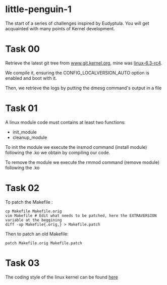 # little-penguin-1
The start of a series of challenges inspired by Eudyptula. You will get acquainted with many points of Kernel development.

# Task 00

Retrieve the latest git tree from www.git.kernel.org, mine was [linux-6.3-rc4](https://git.kernel.org/pub/scm/linux/kernel/git/torvalds/linux.git/snapshot/linux-6.3-rc4.tar.gz).

We compile it, ensuring the CONFIG_LOCALVERSION_AUTO option is enabled and boot with it.

Then, we retrieve the logs by putting the dmesg command's output in a file

# Task 01

A linux module code must contains at least two functions:
  - init_module
  - cleanup_module

To init the module we execute the insmod command (install module) following the .ko we obtain by compiling our code.

To remove the module we execute the rmmod command (remove module) following the .ko

# Task 02

To patch the Makefile :
```
cp Makefile Makefile.orig
vim Makefile # Edit what needs to be patched, here the EXTRAVERSION variable at the beggining
diff -up Makefile{.orig,} > Makefile.patch
```
Then to patch an old Makefile:
```
patch Makefile.orig Makefile.patch
```

# Task 03

The coding style of the linux kernel can be found [here](https://www.kernel.org/doc/html/v4.10/process/coding-style.html)
